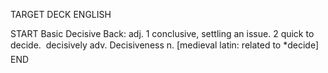 TARGET DECK
ENGLISH

START
Basic
Decisive
Back: adj. 1 conclusive, settling an issue. 2 quick to decide.  decisively adv. Decisiveness n. [medieval latin: related to *decide]
END
